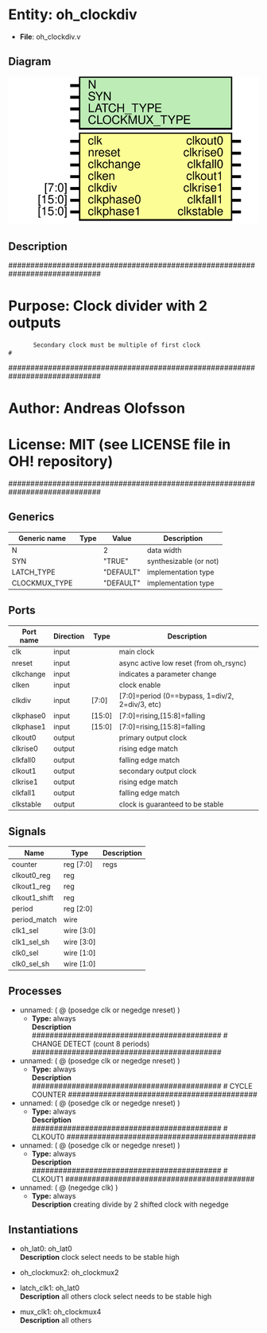 # Entity: oh_clockdiv

- **File**: oh_clockdiv.v
## Diagram

![Diagram](oh_clockdiv.svg "Diagram")
## Description

#############################################################################
# Purpose: Clock divider with 2 outputs                                     #
           Secondary clock must be multiple of first clock                  #
#############################################################################
# Author:   Andreas Olofsson                                                #
# License:  MIT (see LICENSE file in OH! repository)                        #
#############################################################################

## Generics

| Generic name  | Type | Value     | Description              |
| ------------- | ---- | --------- | ------------------------ |
| N             |      | 2         |  data width              |
| SYN           |      | "TRUE"    |  synthesizable (or not)  |
| LATCH_TYPE    |      | "DEFAULT" |  implementation type     |
| CLOCKMUX_TYPE |      | "DEFAULT" |  implementation type     |
## Ports

| Port name | Direction | Type   | Description                                     |
| --------- | --------- | ------ | ----------------------------------------------- |
| clk       | input     |        | main clock                                      |
| nreset    | input     |        | async active low reset (from oh_rsync)          |
| clkchange | input     |        | indicates a parameter change                    |
| clken     | input     |        | clock enable                                    |
| clkdiv    | input     | [7:0]  | [7:0]=period (0==bypass, 1=div/2, 2=div/3, etc) |
| clkphase0 | input     | [15:0] | [7:0]=rising,[15:8]=falling                     |
| clkphase1 | input     | [15:0] | [7:0]=rising,[15:8]=falling                     |
| clkout0   | output    |        | primary output clock                            |
| clkrise0  | output    |        | rising edge match                               |
| clkfall0  | output    |        | falling edge match                              |
| clkout1   | output    |        | secondary output clock                          |
| clkrise1  | output    |        | rising edge match                               |
| clkfall1  | output    |        | falling edge match                              |
| clkstable | output    |        | clock is guaranteed to be stable                |
## Signals

| Name          | Type       | Description |
| ------------- | ---------- | ----------- |
| counter       | reg [7:0]  | regs        |
| clkout0_reg   | reg        |             |
| clkout1_reg   | reg        |             |
| clkout1_shift | reg        |             |
| period        | reg [2:0]  |             |
| period_match  | wire       |             |
| clk1_sel      | wire [3:0] |             |
| clk1_sel_sh   | wire [3:0] |             |
| clk0_sel      | wire [1:0] |             |
| clk0_sel_sh   | wire [1:0] |             |
## Processes
- unnamed: ( @ (posedge clk or negedge nreset) )
  - **Type:** always
</br>**Description**
########################################### # CHANGE DETECT (count 8 periods) ########################################### 
- unnamed: ( @ (posedge clk or negedge nreset) )
  - **Type:** always
</br>**Description**
########################################### # CYCLE COUNTER ########################################### 
- unnamed: ( @ (posedge clk or negedge nreset) )
  - **Type:** always
</br>**Description**
########################################### # CLKOUT0 ########################################### 
- unnamed: ( @ (posedge clk or negedge nreset) )
  - **Type:** always
</br>**Description**
########################################### # CLKOUT1 ########################################### 
- unnamed: ( @ (negedge clk) )
  - **Type:** always
</br>**Description**
 creating divide by 2 shifted clock with negedge 
## Instantiations

- oh_lat0: oh_lat0
</br>**Description**
 clock select needs to be stable high

- oh_clockmux2: oh_clockmux2
- latch_clk1: oh_lat0
</br>**Description**
 all others
 clock select needs to be stable high

- mux_clk1: oh_clockmux4
</br>**Description**
 all others


